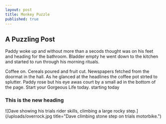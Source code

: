 ```yaml
---
layout: post
title: Monkey Puzzle
published: true
---
```


## A Puzzling Post

Paddy woke up and without more than a secods thought was on his feet and heading for the bathroom. Bladder empty he went down to the kitchen and started to run through his morning rituals.

Coffee on. Cereals poured and fruit cut. Newspapers fetched from the doormat in the hall. As he glanced at the headlines the coffee pot strted to splutter. Paddy rose but his eye awas court by a small ad in the bottom of the page. Start your Gorgeous Life today. starting today

### This is the new heading

![Dave showing his trials rider skills, climbing a large rocky step.](/uploads/overrock.jpg title="Dave climbing stone step on trials motorbike.")